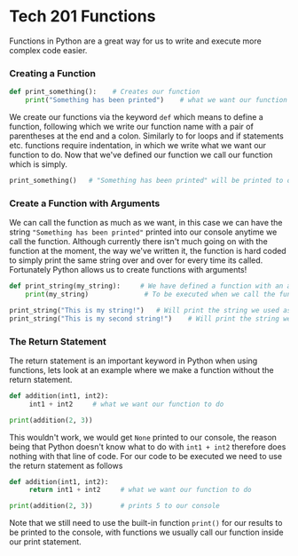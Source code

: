 # Tech 201 Functions

Functions in Python are a great way for us to write and execute more complex code easier.

### Creating a Function
```Python
def print_something():    # Creates our function
    print("Something has been printed")    # what we want our function to do
```
We create our functions via the keyword `def` which means to define a function, following which we write our function name with a pair of parentheses at the end and a colon.
Similarly to for loops and if statements etc. functions require indentation, in which we write what we want our function to do.
Now that we've defined our function we call our function which is simply.
```python
print_something()   # "Something has been printed" will be printed to our console
```
### Create a Function with Arguments
We can call the function as much as we want, in this case we can have the string `"Something has been printed"` printed into our console anytime we call the function. Although currently there isn't much going on with the function at the moment, the way we've written it, the function is hard coded to simply print the same string over and over for every time its called. Fortunately Python allows us to create functions with arguments!
```python
def print_string(my_string):     # We have defined a function with an argument my_string
    print(my_string)              # To be executed when we call the function 

print_string("This is my string!")   # Will print the string we used as an argument here
print_string("This is my second string!")    # Will print the string we used as an argument here
```
### The Return Statement
The return statement is an important keyword in Python  when using functions, lets look at an example where we make a function without the return statement.
```python
def addition(int1, int2):
     int1 + int2     # what we want our function to do

print(addition(2, 3))
```
This wouldn't work, we would get `None` printed to our console, the reason being that Python doesn't know what to do with `int1 + int2` therefore does nothing with that line of code. For our code to be executed we need to use the return statement as follows
```python
def addition(int1, int2):
     return int1 + int2     # what we want our function to do

print(addition(2, 3))       # prints 5 to our console
```
Note that we still need to use the built-in function `print()` for our results to be printed to the console, with functions we usually call our function inside our print statement.